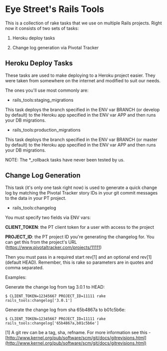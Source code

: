 Eye Street's Rails Tools
========================

This is a collection of rake tasks that we use on multiple Rails projects.  Right now it consists of two sets of tasks:

1. Heroku deploy tasks

2. Change log generation via Pivotal Tracker


Heroku Deploy Tasks
-------------------

These tasks are used to make deploying to a Heroku project easier.  They were taken from somewhere on the internet and modified to suit our needs.

The ones you'll use most commonly are:

* rails_tools:staging_migrations

This task deploys the branch specified in the ENV var BRANCH (or develop by default) to the Heroku app specified in the ENV var APP and then runs your DB migrations.

* rails_tools:production_migrations

This task deploys the branch specified in the ENV var BRANCH (or master by default) to the Heroku app specified in the ENV var APP and then runs your DB migrations.


NOTE: The *_rollback tasks have never been tested by us.


Change Log Generation
---------------------

This task (it's only one task right now) is used to generate a quick change log by matching the Pivotal Tracker story IDs in your git commit messages to the data in your PT project.

* rails_tools:changelog

You must specify two fields via ENV vars:

**CLIENT_TOKEN**: the PT client token for a user with access to the project

**PROJECT_ID**: the PT project ID you're generating the changelog for.  You can get this from the project's URL (https://www.pivotaltracker.com/projects/11111)

Then you must pass in a required start rev[1] and an optional end rev[1] (default HEAD).  Remember, this is rake so parameters are in quotes and comma separated.

Examples:

Generate the change log from tag 3.0.1 to HEAD:

    $ CLIENT_TOKEN=12345667 PROJECT_ID=11111 rake rails_tools:changelog['3.0.1']


Generate the change log from sha 65b4867a to b01c5b6e:

    $ CLIENT_TOKEN=12345667 PROJECT_ID=11111 rake rails_tools:changelog['65b4867a,b01c5b6e']


[1] A git rev can be a tag, sha, refname.  For more information see this - [http://www.kernel.org/pub/software/scm/git/docs/gitrevisions.html](http://www.kernel.org/pub/software/scm/git/docs/gitrevisions.html)